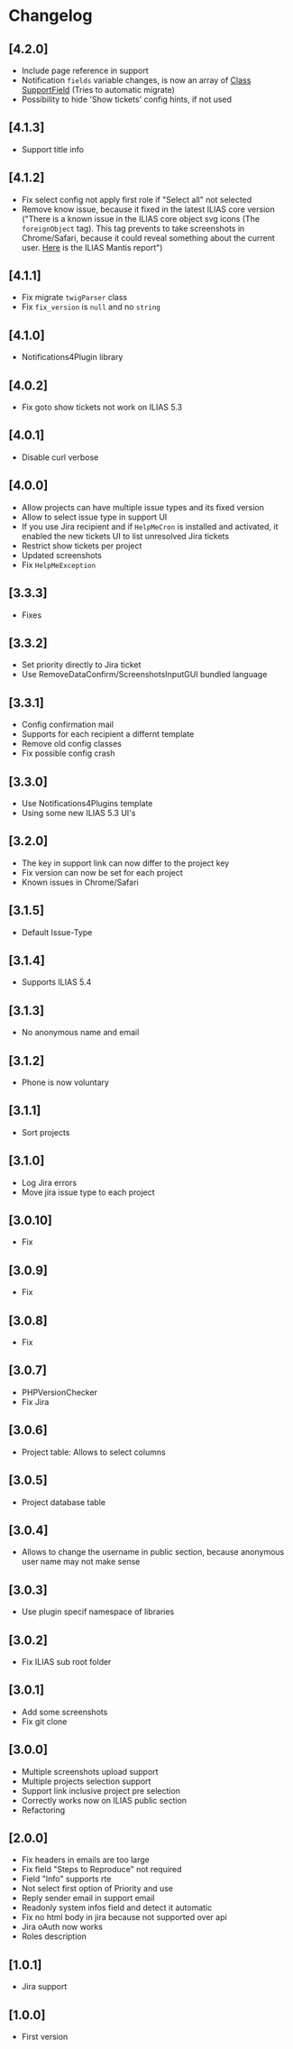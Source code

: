 # Changelog

## [4.2.0]
- Include page reference in support
- Notification `fields` variable changes, is now an array of [Class SupportField](src/Support/SupportField.php) (Tries to automatic migrate)
- Possibility to hide 'Show tickets' config hints, if not used

## [4.1.3]
- Support title info

## [4.1.2]
- Fix select config not apply first role if "Select all" not selected
- Remove know issue, because it fixed in the latest ILIAS core version ("There is a known issue in the ILIAS core object svg icons (The `foreignObject` tag). This tag prevents to take screenshots in Chrome/Safari, because it could reveal something about the current user. [Here](https://mantis.ilias.de/view.php?id=25040) is the ILIAS Mantis report")

## [4.1.1]
- Fix migrate `twigParser` class
- Fix `fix_version` is `null` and no `string`

## [4.1.0]
- Notifications4Plugin library

## [4.0.2]
- Fix goto show tickets not work on ILIAS 5.3

## [4.0.1]
- Disable curl verbose

## [4.0.0]
- Allow projects can have multiple issue types and its fixed version
- Allow to select issue type in support UI
- If you use Jira recipient and if `HelpMeCron` is installed and activated, it enabled the new tickets UI to list unresolved Jira tickets
- Restrict show tickets per project
- Updated screenshots
- Fix `HelpMeException`

## [3.3.3]
- Fixes

## [3.3.2]
- Set priority directly to Jira ticket
- Use RemoveDataConfirm/ScreenshotsInputGUI bundled language

## [3.3.1]
- Config confirmation mail
- Supports for each recipient a differnt template
- Remove old config classes
- Fix possible config crash

## [3.3.0]
- Use Notifications4Plugins template
- Using some new ILIAS 5.3 UI's

## [3.2.0]
- The key in support link can now differ to the project key
- Fix version can now be set for each project
- Known issues in Chrome/Safari

## [3.1.5]
- Default Issue-Type

## [3.1.4]
- Supports ILIAS 5.4

## [3.1.3]
- No anonymous name and email

## [3.1.2]
- Phone is now voluntary

## [3.1.1]
- Sort projects

## [3.1.0]
- Log Jira errors
- Move jira issue type to each project

## [3.0.10]
- Fix

## [3.0.9]
- Fix

## [3.0.8]
- Fix

## [3.0.7]
- PHPVersionChecker
- Fix Jira

## [3.0.6]
- Project table: Allows to select columns

## [3.0.5]
- Project database table

## [3.0.4]
- Allows to change the username in public section, because anonymous user name may not make sense

## [3.0.3]
- Use plugin specif namespace of libraries

## [3.0.2]
- Fix ILIAS sub root folder

## [3.0.1]
- Add some screenshots
- Fix git clone

## [3.0.0]
- Multiple screenshots upload support
- Multiple projects selection support
- Support link inclusive project pre selection
- Correctly works now on ILIAS public section
- Refactoring

## [2.0.0]
- Fix headers in emails are too large
- Fix field "Steps to Reproduce" not required
- Field "Info" supports rte
- Not select first option of Priority and use <please select>
- Reply sender email in support email
- Readonly system infos field and detect it automatic
- Fix no html body in jira because not supported over api
- Jira oAuth now works
- Roles description

## [1.0.1]
- Jira support

## [1.0.0]
- First version
